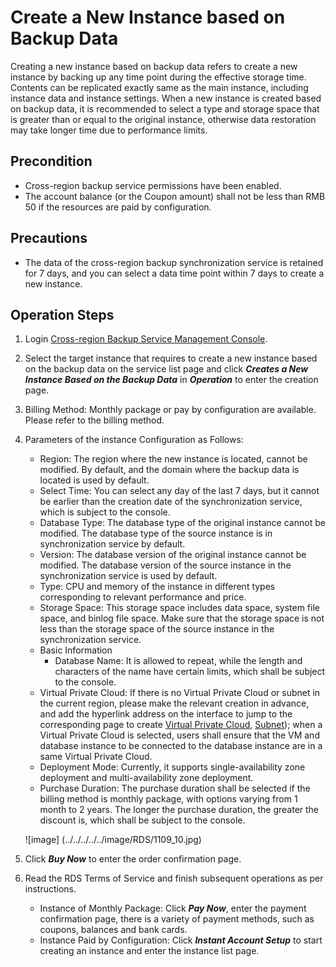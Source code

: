 # Create a New Instance based on Backup Data
Creating a new instance based on backup data refers to create a new instance by backing up any time point during the effective storage time. Contents can be replicated exactly same as the main instance, including instance data and instance settings. When a new instance is created based on backup data, it is recommended to select a type and storage space that is greater than or equal to the original instance, otherwise data restoration may take longer time due to performance limits.

## Precondition
* Cross-region backup service permissions have been enabled.
* The account balance (or the Coupon amount) shall not be less than RMB 50 if the resources are paid by configuration.

## Precautions
* The data of the cross-region backup synchronization service is retained for 7 days, and you can select a data time point within 7 days to create a new instance.

## Operation Steps
1. Login [Cross-region Backup Service Management Console](https://rds-console.jdcloud.com/acrossRegionList).
2. Select the target instance that requires to create a new instance based on the backup data on the service list page and click ***Creates a New Instance Based on the Backup Data*** in ***Operation*** to enter the creation page.
3. Billing Method: Monthly package or pay by configuration are available. Please refer to the billing method.
4. Parameters of the instance Configuration as Follows:
    * Region: The region where the new instance is located, cannot be modified. By default, and the domain where the backup data is located is used by default.
    * Select Time: You can select any day of the last 7 days, but it cannot be earlier than the creation date of the synchronization service, which is subject to the console.
    * Database Type: The database type of the original instance cannot be modified. The database type of the source instance is in synchronization service by default.
    * Version: The database version of the original instance cannot be modified. The database version of the source instance in the synchronization service is used by default.
    * Type: CPU and memory of the instance in different types corresponding to relevant performance and price.
    * Storage Space: This storage space includes data space, system file space, and binlog file space. Make sure that the storage space is not less than the storage space of the source instance in the synchronization service.
    * Basic Information
        * Database Name: It is allowed to repeat, while the length and characters of the name have certain limits, which shall be subject to the console.
    * Virtual Private Cloud: If there is no Virtual Private Cloud or subnet in the current region, please make the relevant creation in advance, and add the hyperlink address on the interface to jump to the corresponding page to create [Virtual Private Cloud](https://console.jdcloud.com/host/vpc/list), [Subnet](https://console.jdcloud.com/host/subnet/list)); when a Virtual Private Cloud is selected, users shall ensure that the VM and database instance to be connected to the database instance are in a same Virtual Private Cloud.
    * Deployment Mode: Currently, it supports single-availability zone deployment and multi-availability zone deployment.
    * Purchase Duration: The purchase duration shall be selected if the billing method is monthly package, with options varying from 1 month to 2 years. The longer the purchase duration, the greater the discount is, which shall be subject to the console.
    
    ![image] (../../../../../image/RDS/1109_10.jpg)

5. Click ***Buy Now*** to enter the order confirmation page.
6. Read the RDS Terms of Service and finish subsequent operations as per instructions.
    * Instance of Monthly Package: Click ***Pay Now***, enter the payment confirmation page, there is a variety of payment methods, such as coupons, balances and bank cards.
    * Instance Paid by Configuration: Click ***Instant Account Setup*** to start creating an instance and enter the instance list page.
